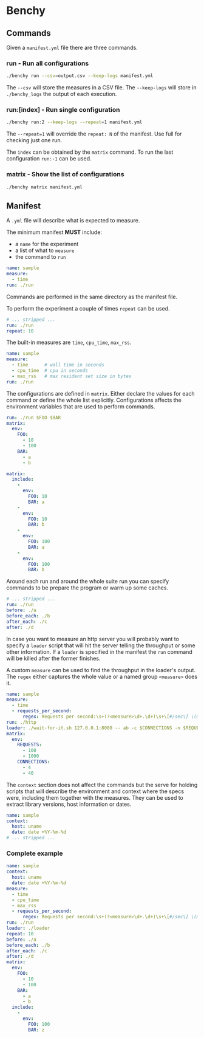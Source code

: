 # Benchy

## Commands

Given a `manifest.yml` file there are three commands.

### run - Run all configurations

```sh
./benchy run --csv=output.csv --keep-logs manifest.yml
```

The `--csv` will store the measures in a CSV file.
The `--keep-logs` will store in `./benchy_logs` the output of each execution.

### run:\[index\] - Run single configuration

```sh
./benchy run:2 --keep-logs --repeat=1 manifest.yml
```

The `--repeat=1` will override the `repeat: N` of the manifest. Use full for checking just one run.

The `index` can be obtained by the `matrix` command. To run the last configuration `run:-1` can be used.

### matrix - Show the list of configurations

```sh
./benchy matrix manifest.yml
```

## Manifest

A `.yml` file will describe what is expected to measure.

The minimum manifest **MUST** include:

* a `name` for the experiment
* a list of what to `measure`
* the command to `run`

```yaml
name: sample
measure:
  - time
run: ./run
```

Commands are performed in the same directory as the manifest file.

To perform the experiment a couple of times `repeat` can be used.

```yaml
# ... stripped ...
run: ./run
repeat: 10
```

The built-in measures are `time`, `cpu_time`, `max_rss`.

```yaml
name: sample
measure:
  - time      # wall time in seconds
  - cpu_time  # cpu in seconds
  - max_rss   # max resident set size in bytes
run: ./run
```

The configurations are defined in `matrix`. Either declare the values for each command or define the whole list explicitly. Configurations affects the environment variables that are used to perform commands.

```yaml
run: ./run $FOO $BAR
matrix:
  env:
    FOO:
      - 10
      - 100
    BAR:
      - a
      - b
```

```yaml
matrix:
  include:
    -
      env:
        FOO: 10
        BAR: a
    -
      env:
        FOO: 10
        BAR: b
    -
      env:
        FOO: 100
        BAR: a
    -
      env:
        FOO: 100
        BAR: b
```

Around each run and around the whole suite run you can specify commands to be prepare the program or warm up some caches.

```yaml
# ... stripped ...
run: ./run
before: ./a
before_each: ./b
after_each: ./c
after: ./d
```

In case you want to measure an http server you will probably want to specify a `loader` script that will hit the server telling the
throughput or some other information. If a `loader` is specified in the manifest the `run` command will be killed after the former finishes.

A custom `measure` can be used to find the throughput in the loader's output. The `regex` either captures the whole value or a named group `<measure>` does it.

```yaml
name: sample
measure:
  - time
  - requests_per_second:
      regex: Requests per second:\s+(?<measure>\d+.\d+)\s+\[#/sec\] \(mean\)
run: ./http
loader: ./wait-for-it.sh 127.0.0.1:8080 -- ab -c $CONNECTIONS -n $REQUESTS http://127.0.0.1:8080/
matrix:
  env:
    REQUESTS:
      - 100
      - 1000
    CONNECTIONS:
      - 4
      - 40
```

The `context` section does not affect the commands but the serve for holding scripts that will describe the environment and context where the specs were, including them together with the measures. They can be used to extract library versions, host information or dates.

```yaml
name: sample
context:
  host: uname
  date: date +%Y-%m-%d
# ... stripped ...
```

### Complete example

```yaml
name: sample
context:
  host: uname
  date: date +%Y-%m-%d
measure:
  - time
  - cpu_time
  - max_rss
  - requests_per_second:
      regex: Requests per second:\s+(?<measure>\d+.\d+)\s+\[#/sec\] \(mean\)
run: ./run
loader: ./loader
repeat: 10
before: ./a
before_each: ./b
after_each: ./c
after: ./d
matrix:
  env:
    FOO:
      - 10
      - 100
    BAR:
      - a
      - b
  include:
    -
      env:
        FOO: 100
        BAR: z
```

